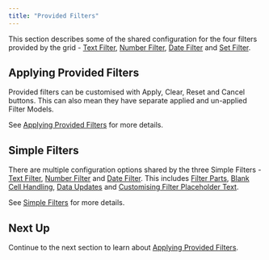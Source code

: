 ```yaml
---
title: "Provided Filters"
---
```


This section describes some of the shared configuration for the four filters provided by the grid - [Text Filter](/filter-text/), [Number Filter](/filter-number/), [Date Filter](/filter-date/) and [Set Filter](/filter-set/).

## Applying Provided Filters

Provided filters can be customised with Apply, Clear, Reset and Cancel buttons. This can also mean they have separate applied and un-applied Filter Models.

See [Applying Provided Filters](/filter-applying/) for more details.

## Simple Filters

There are multiple configuration options shared by the three Simple Filters - [Text Filter](/filter-text/), [Number Filter](/filter-number/) and [Date Filter](/filter-date/). This includes [Filter Parts](/filter-provided-simple/#simple-filter-parts), [Blank Cell Handling](/filter-provided-simple/#blank-cells-date-and-number-filters), [Data Updates](/filter-provided-simple/#data-updates) and [Customising Filter Placeholder Text](/filter-provided-simple/#customising-filter-placeholder-text).

See [Simple Filters](/filter-provided-simple/) for more details.

## Next Up

Continue to the next section to learn about [Applying Provided Filters](/filter-applying/).
